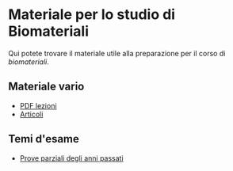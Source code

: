 # Materiale per lo studio di Biomateriali

Qui potete trovare il materiale utile alla preparazione per il corso di _biomateriali_.

## Materiale vario
- [PDF lezioni](/Dati/Studio/II_Anno/Biomateriali/Materiale_vario/PDF_lezioni)
- [Articoli](/Dati/Studio/II_Anno/Biomateriali/Materiale_vario/Articoli)

## Temi d'esame 
- [Prove parziali degli anni passati](/Dati/Studio/II_Anno/Biomateriali/Temi_d'esame)

